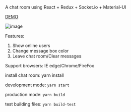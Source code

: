 A chat room using React + Redux + Socket.io + Material-UI

[DEMO](https://chat-room-react.herokuapp.com/)

![image](https://github.com/Alvin-Tsai/Chat-Room/blob/master/img/chatroom.gif)

Features:
1. Show online users
2. Change message box color
3. Leave chat room/Clear messages

Support browsers: IE edge/Chrome/FireFox

install chat room: yarn install

development mode: `yarn start`

production mode: `yarn build`

test building files: `yarn build-test`
